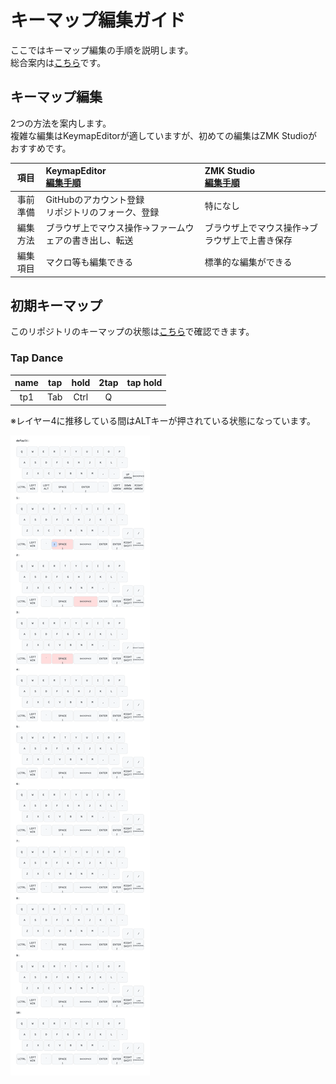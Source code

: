 # キーマップ編集ガイド  

ここではキーマップ編集の手順を説明します。  
総合案内は[こちら](https://github.com/nazuna293/Enigma_03)です。

## キーマップ編集  

2つの方法を案内します。  
複雑な編集はKeymapEditorが適していますが、初めての編集はZMK Studioがおすすめです。  

|項目|KeymapEditor<br>[編集手順](docs/KeymapEditor.md)|ZMK Studio<br>[編集手順](docs/ZMK_Studio.md)|  
|:-:|:-|:-|  
|事前準備|GitHubのアカウント登録<br>リポジトリのフォーク、登録|特になし|  
|編集方法|ブラウザ上でマウス操作→ファームウェアの書き出し、転送|ブラウザ上でマウス操作→ブラウザ上で上書き保存|  
|編集項目| マクロ等も編集できる|標準的な編集ができる|  

## 初期キーマップ
このリポジトリのキーマップの状態は[こちら](docs/keymap.md)で確認できます。

### Tap Dance
|name|tap|hold|2tap|tap hold|
|:-:|:-:|:-:|:-:|:-:|
|tp1|Tab|Ctrl|Q||

※レイヤー4に推移している間はALTキーが押されている状態になっています。

![](https://raw.githubusercontent.com/nazuna293/zmk-keyboard-Enigma_03/main/keymap-drawer/Enigma_03.svg)
